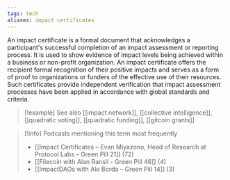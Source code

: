 ```yaml
---
tags: tech
aliases: impact certificates
---
```


An impact certificate is a formal document that acknowledges a participant's successful completion of an impact assessment or reporting process. It is used to show evidence of impact levels being achieved within a business or non-profit organization. An impact certificate offers the recipient formal recognition of their positive impacts and serves as a form of proof to organizations or funders of the effective use of their resources. Such certificates provide independent verification that impact assessment processes have been applied in accordance with global standards and criteria.

> [!example] See also
> [[impact network]], [[collective intelligence]], [[quadratic voting]], [[quadratic funding]], [[gitcoin grants]]

> [!info] Podcasts mentioning this term most frequently
> * [[Impact Certificates – Evan Miyazono, Head of Research at Protocol Labs – Green Pill 21]] (72)
> * [[Filecoin with Alan Ransil - Green Pill 46]] (4)
> * [[ImpactDAOs with Ale Borda – Green Pill 14]] (3)
